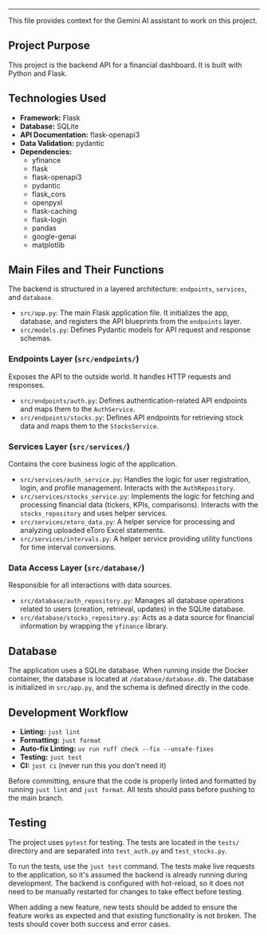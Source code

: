---
This file provides context for the Gemini AI assistant to work on this project.

## Project Purpose

This project is the backend API for a financial dashboard. It is built with Python and Flask.

## Technologies Used

*   **Framework:** Flask
*   **Database:** SQLite
*   **API Documentation:** flask-openapi3
*   **Data Validation:** pydantic
*   **Dependencies:**
    *   yfinance
    *   flask
    *   flask-openapi3
    *   pydantic
    *   flask_cors
    *   openpyxl
    *   flask-caching
    *   flask-login
    *   pandas
    *   google-genai
    *   matplotlib

## Main Files and Their Functions

The backend is structured in a layered architecture: `endpoints`, `services`, and `database`.

*   `src/app.py`: The main Flask application file. It initializes the app, database, and registers the API blueprints from the `endpoints` layer.
*   `src/models.py`: Defines Pydantic models for API request and response schemas.

### Endpoints Layer (`src/endpoints/`)
Exposes the API to the outside world. It handles HTTP requests and responses.

*   `src/endpoints/auth.py`: Defines authentication-related API endpoints and maps them to the `AuthService`.
*   `src/endpoints/stocks.py`: Defines API endpoints for retrieving stock data and maps them to the `StocksService`.

### Services Layer (`src/services/`)
Contains the core business logic of the application.

*   `src/services/auth_service.py`: Handles the logic for user registration, login, and profile management. Interacts with the `AuthRepository`.
*   `src/services/stocks_service.py`: Implements the logic for fetching and processing financial data (tickers, KPIs, comparisons). Interacts with the `stocks_repository` and uses helper services.
*   `src/services/etoro_data.py`: A helper service for processing and analyzing uploaded eToro Excel statements.
*   `src/services/intervals.py`: A helper service providing utility functions for time interval conversions.

### Data Access Layer (`src/database/`)
Responsible for all interactions with data sources.

*   `src/database/auth_repository.py`: Manages all database operations related to users (creation, retrieval, updates) in the SQLite database.
*   `src/database/stocks_repository.py`: Acts as a data source for financial information by wrapping the `yfinance` library.

## Database

The application uses a SQLite database. When running inside the Docker container, the database is located at `/database/database.db`. The database is initialized in `src/app.py`, and the schema is defined directly in the code.

## Development Workflow

*   **Linting:** `just lint`
*   **Formatting:** `just format`
*   **Auto-fix Linting:** `uv run ruff check --fix --unsafe-fixes`
*   **Testing:** `just test`
*   **CI:** `just ci` (never run this you don't need it)

Before committing, ensure that the code is properly linted and formatted by running `just lint` and `just format`. All tests should pass before pushing to the main branch.

## Testing

The project uses `pytest` for testing. The tests are located in the `tests/` directory and are separated into `test_auth.py` and `test_stocks.py`.

To run the tests, use the `just test` command. The tests make live requests to the application, so it's assumed the backend is already running during development. The backend is configured with hot-reload, so it does not need to be manually restarted for changes to take effect before testing.

When adding a new feature, new tests should be added to ensure the feature works as expected and that existing functionality is not broken. The tests should cover both success and error cases.
